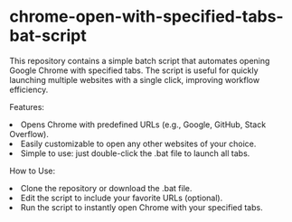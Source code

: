 # chrome-open-with-specified-tabs-bat-script
This repository contains a simple batch script that automates opening Google Chrome with specified tabs. The script is useful for quickly launching multiple websites with a single click, improving workflow efficiency.

Features:
<li>Opens Chrome with predefined URLs (e.g., Google, GitHub, Stack Overflow).</li>
<li>Easily customizable to open any other websites of your choice.</li>
<li>Simple to use: just double-click the .bat file to launch all tabs.</li>

How to Use:
<li>Clone the repository or download the .bat file.</li>
<li>Edit the script to include your favorite URLs (optional).</li>
<li>Run the script to instantly open Chrome with your specified tabs.</li>







